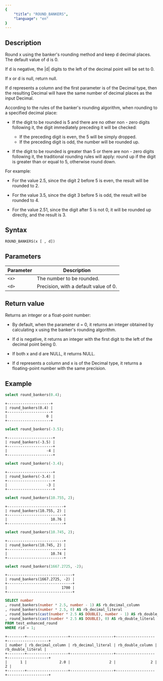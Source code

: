 ```yaml
---
{
    "title": "ROUND_BANKERS",
    "language": "en"
}
---
```


<!-- 
Licensed to the Apache Software Foundation (ASF) under one
or more contributor license agreements.  See the NOTICE file
distributed with this work for additional information
regarding copyright ownership.  The ASF licenses this file
to you under the Apache License, Version 2.0 (the
"License"); you may not use this file except in compliance
with the License.  You may obtain a copy of the License at
  http://www.apache.org/licenses/LICENSE-2.0
Unless required by applicable law or agreed to in writing,
software distributed under the License is distributed on an
"AS IS" BASIS, WITHOUT WARRANTIES OR CONDITIONS OF ANY
KIND, either express or implied.  See the License for the
specific language governing permissions and limitations
under the License.
-->

## Description

Round x using the banker's rounding method and keep d decimal places. The default value of d is 0.

If d is negative, the |d| digits to the left of the decimal point will be set to 0.

If x or d is null, return null.

If d represents a column and the first parameter is of the Decimal type, then the resulting Decimal will have the same number of decimal places as the input Decimal.

According to the rules of the banker's rounding algorithm, when rounding to a specified decimal place:

- If the digit to be rounded is 5 and there are no other non - zero digits following it, the digit immediately preceding it will be checked:
   - If the preceding digit is even, the 5 will be simply dropped.
   - If the preceding digit is odd, the number will be rounded up.

- If the digit to be rounded is greater than 5 or there are non - zero digits following it, the traditional rounding rules will apply: round up if the digit is greater than or equal to 5, otherwise round down.

For example:

- For the value 2.5, since the digit 2 before 5 is even, the result will be rounded to 2.

- For the value 3.5, since the digit 3 before 5 is odd, the result will be rounded to 4.

- For the value 2.51, since the digit after 5 is not 0, it will be rounded up directly, and the result is 3.

## Syntax

```sql
ROUND_BANKERS(x [ , d])
```

## Parameters

| Parameter | Description |
|-----------|------------|
| `<x>`  | The number to be rounded. |
| `<d>`  | Precision, with a default value of 0. |

## Return value

Returns an integer or a float-point number:

- By default, when the parameter d = 0, it returns an integer obtained by calculating x using the banker's rounding algorithm.

- If d is negative, it returns an integer with the first digit to the left of the decimal point being 0.

- If both x and d are NULL, it returns NULL.

- If d represents a column and x is of the Decimal type, it returns a floating-point number with the same precision.

## Example

```sql
select round_bankers(0.4);
```

```text
+--------------------+
| round_bankers(0.4) |
+--------------------+
|                  0 |
+--------------------+
```

```sql
select round_bankers(-3.5);
```

```text
+---------------------+
| round_bankers(-3.5) |
+---------------------+
|                  -4 |
+---------------------+
```

```sql
select round_bankers(-3.4);
```

```text
+---------------------+
| round_bankers(-3.4) |
+---------------------+
|                  -3 |
+---------------------+
```

```sql
select round_bankers(10.755, 2);
```

```text
+--------------------------+
| round_bankers(10.755, 2) |
+--------------------------+
|                    10.76 |
+--------------------------+
```

```sql
select round_bankers(10.745, 2);
```

```text
+--------------------------+
| round_bankers(10.745, 2) |
+--------------------------+
|                    10.74 |
+--------------------------+
```

```sql
select round_bankers(1667.2725, -2);
```

```text
+------------------------------+
| round_bankers(1667.2725, -2) |
+------------------------------+
|                         1700 |
+------------------------------+
```

```sql
SELECT number
, round_bankers(number * 2.5, number - 1) AS rb_decimal_column
, round_bankers(number * 2.5, 0) AS rb_decimal_literal
, round_bankers(cast(number * 2.5 AS DOUBLE), number - 1) AS rb_double_column
, round_bankers(cast(number * 2.5 AS DOUBLE), 0) AS rb_double_literal
FROM test_enhanced_round
WHERE rid = 1;
```

```text
+--------+-------------------+--------------------+------------------+-------------------+
| number | rb_decimal_column | rb_decimal_literal | rb_double_column | rb_double_literal |
+--------+-------------------+--------------------+------------------+-------------------+
|      1 |               2.0 |                  2 |                2 |                 2 |
+--------+-------------------+--------------------+------------------+-------------------+
```
